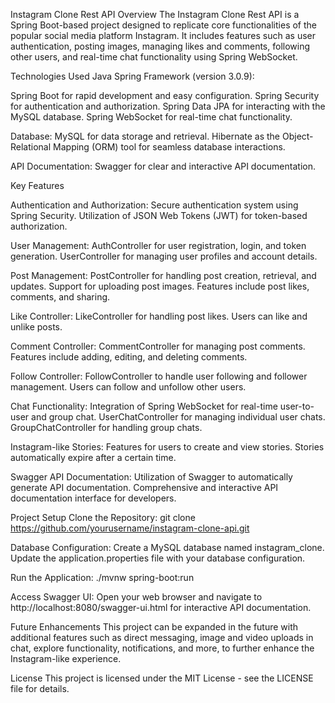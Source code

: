 Instagram Clone Rest API
Overview
The Instagram Clone Rest API is a Spring Boot-based project designed to replicate core functionalities of the popular social media platform Instagram. It includes features such as user authentication, posting images, managing likes and comments, following other users, and real-time chat functionality using Spring WebSocket.

Technologies Used
Java Spring Framework (version 3.0.9):

Spring Boot for rapid development and easy configuration.
Spring Security for authentication and authorization.
Spring Data JPA for interacting with the MySQL database.
Spring WebSocket for real-time chat functionality.

Database:
MySQL for data storage and retrieval.
Hibernate as the Object-Relational Mapping (ORM) tool for seamless database interactions.

API Documentation:
Swagger for clear and interactive API documentation.

Key Features

Authentication and Authorization:
Secure authentication system using Spring Security.
Utilization of JSON Web Tokens (JWT) for token-based authorization.

User Management:
AuthController for user registration, login, and token generation.
UserController for managing user profiles and account details.

Post Management:
PostController for handling post creation, retrieval, and updates.
Support for uploading post images.
Features include post likes, comments, and sharing.

Like Controller:
LikeController for handling post likes.
Users can like and unlike posts.

Comment Controller:
CommentController for managing post comments.
Features include adding, editing, and deleting comments.

Follow Controller:
FollowController to handle user following and follower management.
Users can follow and unfollow other users.

Chat Functionality:
Integration of Spring WebSocket for real-time user-to-user and group chat.
UserChatController for managing individual user chats.
GroupChatController for handling group chats.

Instagram-like Stories:
Features for users to create and view stories.
Stories automatically expire after a certain time.

Swagger API Documentation:
Utilization of Swagger to automatically generate API documentation.
Comprehensive and interactive API documentation interface for developers.

Project Setup
Clone the Repository:
git clone https://github.com/yourusername/instagram-clone-api.git

Database Configuration:
Create a MySQL database named instagram_clone.
Update the application.properties file with your database configuration.

Run the Application:
./mvnw spring-boot:run

Access Swagger UI:
Open your web browser and navigate to http://localhost:8080/swagger-ui.html for interactive API documentation.

Future Enhancements
This project can be expanded in the future with additional features such as direct messaging, image and video uploads in chat, explore functionality, notifications, and more, to further enhance the Instagram-like experience.

License
This project is licensed under the MIT License - see the LICENSE file for details.

